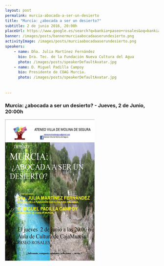 ```yaml
---
layout: post
permalink: murcia-abocada-a-ser-un-desierto 
title: "Murcia: ¿abocada a ser un desierto?"
subtitle: 2 de junio 2016, 20:00h  
placeUrl: https://www.google.es/search?q=bankia+paseo+rosales&oq=bankia+paseo&aqs=chrome.0.0l2j69i57j69i60l2j0.11955j1j7&sourceid=chrome&ie=UTF-8  
banner: /images/posts/bannermurciaabocadaaserundesierto.png
activityImage: /images/posts/murciaabocadaaserundesierto.png
speakers: 
    - name: Dña. Julia Martínez Fernández
      bio: Dra. Tec. de la Fundación Nueva Cultura del Agua
      photo: /images/posts/speakerDefaultAvatar.jpg
    - name: D. Miguel Padilla Campoy
      bio: Presidente de COAG Murcia.
      photo: /images/posts/speakerDefaultAvatar.jpg


---
```


### Murcia: ¿abocada a ser un desierto? - Jueves, 2 de Junio, 20:00h


![cartel](/images/posts/murciaabocadaaserundesierto.png)

